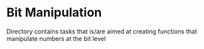 # Bit Manipulation

Directory contains tasks that is/are aimed at creating functions that manipulate numbers at the bit level
